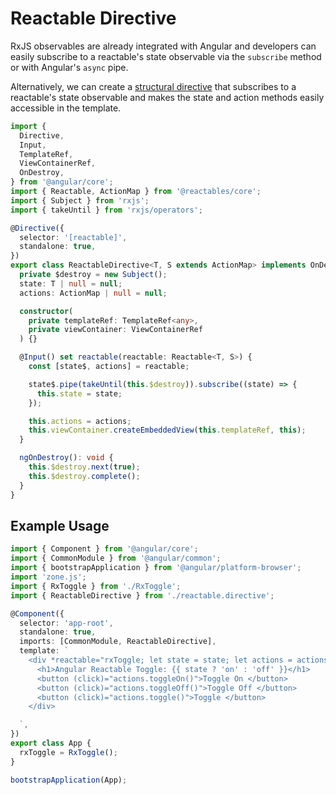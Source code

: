 # Reactable Directive

RxJS observables are already integrated with Angular and developers can easily subscribe to a reactable's state observable via the `subscribe` method or with Angular's `async` pipe.

Alternatively, we can create a [structural directive](https://angular.dev/guide/directives/structural-directives) that subscribes to a reactable's state observable and makes the state and action methods easily accessible in the template.

```typescript
import {
  Directive,
  Input,
  TemplateRef,
  ViewContainerRef,
  OnDestroy,
} from '@angular/core';
import { Reactable, ActionMap } from '@reactables/core';
import { Subject } from 'rxjs';
import { takeUntil } from 'rxjs/operators';

@Directive({
  selector: '[reactable]',
  standalone: true,
})
export class ReactableDirective<T, S extends ActionMap> implements OnDestroy {
  private $destroy = new Subject();
  state: T | null = null;
  actions: ActionMap | null = null;

  constructor(
    private templateRef: TemplateRef<any>,
    private viewContainer: ViewContainerRef
  ) {}

  @Input() set reactable(reactable: Reactable<T, S>) {
    const [state$, actions] = reactable;

    state$.pipe(takeUntil(this.$destroy)).subscribe((state) => {
      this.state = state;
    });

    this.actions = actions;
    this.viewContainer.createEmbeddedView(this.templateRef, this);
  }

  ngOnDestroy(): void {
    this.$destroy.next(true);
    this.$destroy.complete();
  }
}
```

## Example Usage

```typescript
import { Component } from '@angular/core';
import { CommonModule } from '@angular/common';
import { bootstrapApplication } from '@angular/platform-browser';
import 'zone.js';
import { RxToggle } from './RxToggle';
import { ReactableDirective } from './reactable.directive';

@Component({
  selector: 'app-root',
  standalone: true,
  imports: [CommonModule, ReactableDirective],
  template: `
    <div *reactable="rxToggle; let state = state; let actions = actions;">
      <h1>Angular Reactable Toggle: {{ state ? 'on' : 'off' }}</h1>
      <button (click)="actions.toggleOn()">Toggle On </button>
      <button (click)="actions.toggleOff()">Toggle Off </button>
      <button (click)="actions.toggle()">Toggle </button>
    </div>

  `,
})
export class App {
  rxToggle = RxToggle();
}

bootstrapApplication(App);

```

